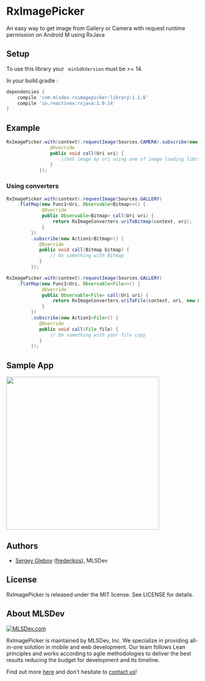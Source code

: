 # RxImagePicker

An easy way to get image from Gallery or Camera with request runtime permission on Android M using RxJava

## Setup

To use this library your ` minSdkVersion` must be >= 14.

In your build.gradle :

```gradle
dependencies {
    compile 'com.mlsdev.rximagepicker:library:1.1.6'
    compile 'io.reactivex:rxjava:1.0.14'
}
```

## Example

```java
RxImagePicker.with(context).requestImage(Sources.CAMERA).subscribe(new Action1<Uri>() {
                @Override
                public void call(Uri uri) {
                    //Get image by uri using one of image loading libraries. I use Glide in sample app.
                }
            });
```
### Using converters

```java
RxImagePicker.with(context).requestImage(Sources.GALLERY)
    .flatMap(new Func1<Uri, Observable<Bitmap>>() {
             @Override
             public Observable<Bitmap> call(Uri uri) {
                 return RxImageConverters.uriToBitmap(context, uri);
             }
         })
         .subscribe(new Action1<Bitmap>() {
            @Override
            public void call(Bitmap bitmap) {
                // Do something with Bitmap
            }
         });
```

```java
RxImagePicker.with(context).requestImage(Sources.GALLERY)
    .flatMap(new Func1<Uri, Observable<File>>() {
             @Override
             public Observable<File> call(Uri uri) {
                 return RxImageConverters.uriToFile(context, uri, new File("YOUR FILE");
             }
         })
         .subscribe(new Action1<File>() {
            @Override
            public void call(File file) {
                // Do something with your file copy
            }
         });
```

## Sample App

<img src="https://cloud.githubusercontent.com/assets/1778155/11761109/cb70a420-a0bd-11e5-8cf1-e2b172745eab.png" width="400">

## Authors
* [Sergey Glebov](mailto:glebov@mlsdev.com) ([frederikos][github-frederikos]), MLSDev 

## License
RxImagePicker is released under the MIT license. See LICENSE for details.

## About MLSDev

[<img src="https://cloud.githubusercontent.com/assets/1778155/11761239/ccfddf60-a0c2-11e5-8f2a-8573029ab09d.png" alt="MLSDev.com">][mlsdev]

RxImagePicker is maintained by MLSDev, Inc. We specialize in providing all-in-one solution in mobile and web development. Our team follows Lean principles and works according to agile methodologies to deliver the best results reducing the budget for development and its timeline. 

Find out more [here][mlsdev] and don't hesitate to [contact us][contact]!

[mlsdev]: http://mlsdev.com
[contact]: http://mlsdev.com/contact_us
[github-frederikos]: https://github.com/frederikos

